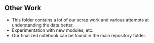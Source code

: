 ## Other Work
- This folder contains a lot of our scrap work and various attempts at understanding the data better. 
- Experimentation with new modules, etc.
- Our finalized notebook can be found in the main repository folder.
